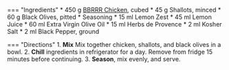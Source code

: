 === "Ingredients"
    * 450 g [BBRRR Chicken](../poultry/bbrrr-chicken.md), cubed
    * 45 g Shallots, minced
    * 60 g Black Olives, pitted
    * Seasoning
      * 15 ml Lemon Zest
      * 45 ml Lemon Juice
      * 60 ml Extra Virgin Olive Oil
      * 15 ml Herbs de Provence
      * 2 ml Kosher Salt
      * 2 ml Black Pepper, ground

=== "Directions"
    1. **Mix** Mix together chicken, shallots, and black olives in a bowl.
    2. **Chill** ingredients in refrigerator for a day. Remove from fridge 15 minutes before continuing.
    3. **Season**, mix evenly, and serve.

[^1]:
    Inspired by [How to Cook Everything](https://smile.amazon.com/How-Cook-Everything-Recipes-Anniversary/dp/0764578650).
